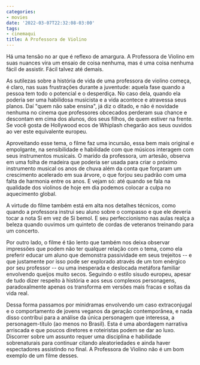 ```yaml
---
categories:
- movies
date: '2022-03-07T22:32:08-03:00'
tags:
- cinemaqui
title: A Professora de Violino
---
```


Há uma tensão no ar que é reflexo de amargura. A Professora de Violino em suas nuances vira um ensaio de coisa nenhuma, mas é uma coisa nenhuma fácil de assistir. Fácil talvez até demais.

As sutilezas sobre a história de vida de uma professora de violino começa, é claro, nas suas frustrações durante a juventude: aquela fase quando a pessoa tem todo o potencial e o desperdiça. No caso dela, quando ela poderia ser uma habilidosa musicista e a vida acontece e atravessa seus planos. Daí "quem não sabe ensina", já diz o ditado, e não é novidade nenhuma no cinema que professores obcecados perderam sua chance e descontam em cima dos alunos, dos seus filhos, de quem estiver na frente. Se você gosta de Hollywood ecos de Whiplash chegarão aos seus ouvidos ao ver este equivalente europeu.

Aproveitando esse tema, o filme faz uma incursão, essa bem mais original e empolgante, na sensibilidade e habilidade com que músicos interagem com seus instrumentos musicais. O marido da professora, um artesão, observa em uma folha de madeira que poderia ser usada para criar o próximo instrumento musical os anos de chuva além da conta que forçaram um crescimento acelerado em sua árvore, o que forjou seu padrão com uma falta de harmonia entre os anos. E vejam só: até quando se fala na qualidade dos violinos de hoje em dia podemos colocar a culpa no aquecimento global.

A virtude do filme também está em alta nos detalhes técnicos, como quando a professora instrui seu aluno sobre o compasso e que ele deveria tocar a nota Si em vez de Si bemol. E seu perfeccionismo nas aulas realça a beleza quando ouvimos um quinteto de cordas de veteranos treinando para um concerto.

Por outro lado, o filme é tão lento que também nos deixa observar impressões que podem não ter qualquer relação com o tema, como ela preferir educar um aluno que demonstra passividade em seus trejeitos -- e que justamente por isso pode ser explorado através de um tom enérgico por seu professor -- ou uma inesperada e deslocada metáfora familiar envolvendo queijos muito secos. Seguindo o estilo sisudo europeu, apesar de tudo dizer respeito à história e aos seus complexos personagens, paradoxalmente apenas os transforma em versões mais fracas e soltas da vida real.

Dessa forma passamos por minidramas envolvendo um caso extraconjugal e o comportamento de jovens veganos da geração contemporânea, e nada disso contribui para a análise da única personagem que interessa, a personagem-título (ao menos no Brasil). Esta é uma abordagem narrativa arriscada e que poucos diretores e roteiristas podem se dar ao luxo. Discorrer sobre um assunto requer uma disciplina e habilidade sobrenaturais para continuar citando aleatoriedades e ainda haver espectadores assistindo no final. A Professora de Violino não é um bom exemplo de um filme desses.